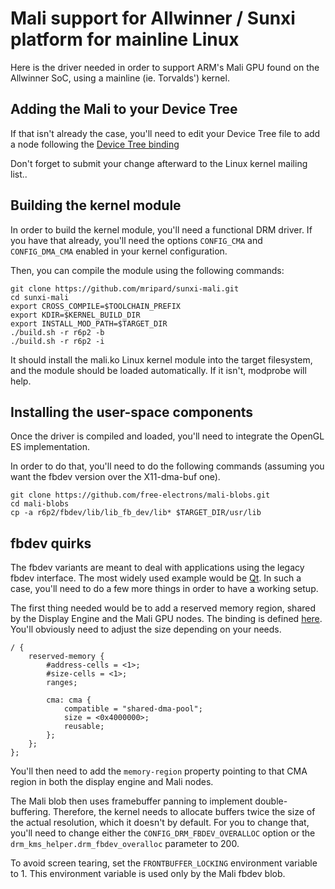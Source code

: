 # Mali support for Allwinner / Sunxi platform for mainline Linux

Here is the driver needed in order to support ARM's Mali GPU found on the Allwinner
SoC, using a mainline (ie. Torvalds') kernel.

## Adding the Mali to your Device Tree

If that isn't already the case, you'll need to edit your Device Tree file to
add a node following the [Device Tree binding](https://git.kernel.org/pub/scm/linux/kernel/git/torvalds/linux.git/tree/Documentation/devicetree/bindings/gpu/arm,mali-utgard.txt)

Don't forget to submit your change afterward to the Linux kernel mailing list..

## Building the kernel module

In order to build the kernel module, you'll need a functional DRM driver. If
you have that already, you'll need the options `CONFIG_CMA` and `CONFIG_DMA_CMA`
enabled in your kernel configuration.

Then, you can compile the module using the following commands:

```
git clone https://github.com/mripard/sunxi-mali.git
cd sunxi-mali
export CROSS_COMPILE=$TOOLCHAIN_PREFIX
export KDIR=$KERNEL_BUILD_DIR
export INSTALL_MOD_PATH=$TARGET_DIR
./build.sh -r r6p2 -b
./build.sh -r r6p2 -i
```

It should install the mali.ko Linux kernel module into the target filesystem,
and the module should be loaded automatically. If it isn't, modprobe will help.

## Installing the user-space components

Once the driver is compiled and loaded, you'll need to integrate the OpenGL ES
implementation.

In order to do that, you'll need to do the following commands (assuming you
want the fbdev version over the X11-dma-buf one).

```
git clone https://github.com/free-electrons/mali-blobs.git
cd mali-blobs
cp -a r6p2/fbdev/lib/lib_fb_dev/lib* $TARGET_DIR/usr/lib
```

## fbdev quirks

The fbdev variants are meant to deal with applications using the legacy fbdev
interface. The most widely used example would be [Qt](https://www.qt.io/). In
such a case, you'll need to do a few more things in order to have a working
setup.

The first thing needed would be to add a reserved memory region, shared by the
Display Engine and the Mali GPU nodes. The binding is defined
[here](https://www.kernel.org/doc/Documentation/devicetree/bindings/reserved-memory/reserved-memory.txt).
You'll obviously need to adjust the size depending on your needs.

```
/ {
	reserved-memory {
		#address-cells = <1>;
		#size-cells = <1>;
		ranges;

		cma: cma {
			compatible = "shared-dma-pool";
			size = <0x4000000>;
			reusable;
		};
	};
};
```

You'll then need to add the `memory-region` property pointing to that CMA
region in both the display engine and Mali nodes.

The Mali blob then uses framebuffer panning to implement double-buffering.
Therefore, the kernel needs to allocate buffers twice the size of the actual
resolution, which it doesn't by default. For you to change that, you'll need to
change either the `CONFIG_DRM_FBDEV_OVERALLOC` option or the
`drm_kms_helper.drm_fbdev_overalloc` parameter to 200.

To avoid screen tearing, set the `FRONTBUFFER_LOCKING` environment variable to 1.
This environment variable is used only by the Mali fbdev blob.
